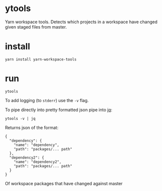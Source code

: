 # ytools
Yarn workspace tools.  Detects which projects in a workspace have changed given staged files from master.  

# install

```
yarn install yarn-workspace-tools
```

# run

```
ytools
```

To add logging (to `stderr`) use the `-v` flag.  

To pipe directly into pretty formatted json pipe into [jq](https://stedolan.github.io/jq/):

```
ytools -v | jq
```

Returns json of the format:
```
{
  "dependency": {
    "name": "dependency",
    "path": "packages/... path"
  },
  "dependency2": {
    "name": "dependency2",
    "path": "packages/... path"
  }
}
```

Of workspace packages that have changed against master

